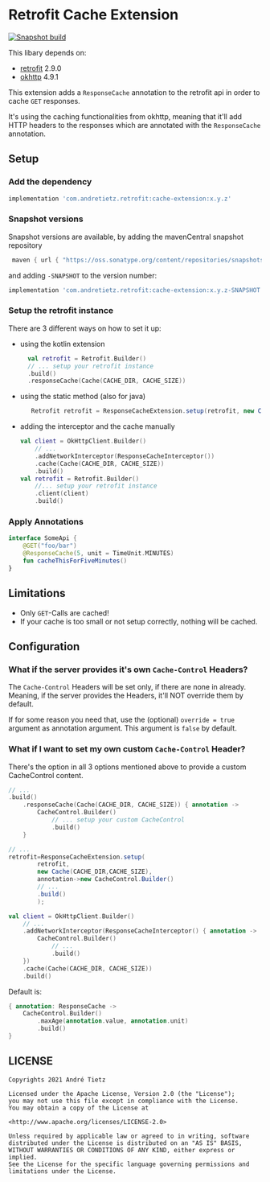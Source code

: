 # Retrofit Cache Extension
[![Snapshot build](https://github.com/andretietz/retroauth/workflows/Snapshot%20build/badge.svg)](https://github.com/andretietz/retrofit-cache-extension/actions?query=workflow%3A%22Snapshot+build%22)

This libary depends on:
* [retrofit](https://github.com/square/retrofit) 2.9.0
* [okhttp](https://github.com/square/okhttp) 4.9.1
 
This extension adds a `ResponseCache` annotation to the retrofit api in order to cache `GET` responses.

It's using the caching functionalities from okhttp, meaning that it'll add HTTP headers to the responses which are
annotated with the `ResponseCache` annotation.

## Setup

### Add the dependency

```groovy
implementation 'com.andretietz.retrofit:cache-extension:x.y.z'
```

### Snapshot versions

Snapshot versions are available, by adding the mavenCentral snapshot repository

```groovy
 maven { url { "https://oss.sonatype.org/content/repositories/snapshots" } }
```

and adding `-SNAPSHOT` to the version number:

```groovy
implementation 'com.andretietz.retrofit:cache-extension:x.y.z-SNAPSHOT'
```

### Setup the retrofit instance

There are 3 different ways on how to set it up:

* using the kotlin extension
  ```kotlin
    val retrofit = Retrofit.Builder()
    // ... setup your retrofit instance
    .build()
    .responseCache(Cache(CACHE_DIR, CACHE_SIZE))
  ```
* using the static method (also for java)
     ```java
        Retrofit retrofit = ResponseCacheExtension.setup(retrofit, new Cache(CACHE_DIR, CACHE_SIZE)); 
    ```
* adding the interceptor and the cache manually
    ```kotlin
    val client = OkHttpClient.Builder()
        // ...
        .addNetworkInterceptor(ResponseCacheInterceptor())
        .cache(Cache(CACHE_DIR, CACHE_SIZE))
        .build()
    val retrofit = Retrofit.Builder()
        //... setup your retrofit instance
        .client(client)
        .build()
    ```

### Apply Annotations

```kotlin
interface SomeApi {
    @GET("foo/bar")
    @ResponseCache(5, unit = TimeUnit.MINUTES)
    fun cacheThisForFiveMinutes()
}
```

## Limitations

* Only `GET`-Calls are cached!
* If your cache is too small or not setup correctly, nothing will be cached.

## Configuration

### What if the server provides it's own `Cache-Control` Headers?

The `Cache-Control` Headers will be set only, if there are none in already. Meaning, if the server provides the Headers,
it'll NOT override them by default.

If for some reason you need that, use the (optional) `override = true` argument as annotation argument. This argument
is `false` by default.

### What if I want to set my own custom `Cache-Control` Header?

There's the option in all 3 options mentioned above to provide a custom CacheControl content.

```kotlin
// ...
.build()
    .responseCache(Cache(CACHE_DIR, CACHE_SIZE)) { annotation ->
        CacheControl.Builder()
            // ... setup your custom CacheControl
            .build()
    }   
```

```java
// ...
retrofit=ResponseCacheExtension.setup(
        retrofit,
        new Cache(CACHE_DIR,CACHE_SIZE),
        annotation->new CacheControl.Builder()
        // ...
        .build()
        );
```

```kotlin
val client = OkHttpClient.Builder()
    // ...
    .addNetworkInterceptor(ResponseCacheInterceptor() { annotation ->
        CacheControl.Builder()
            // ...
            .build()
    })
    .cache(Cache(CACHE_DIR, CACHE_SIZE))
    .build()
```

Default is:

```kotlin
{ annotation: ResponseCache ->
    CacheControl.Builder()
        .maxAge(annotation.value, annotation.unit)
        .build()
}
```

## LICENSE

```
Copyrights 2021 André Tietz

Licensed under the Apache License, Version 2.0 (the "License");
you may not use this file except in compliance with the License.
You may obtain a copy of the License at

<http://www.apache.org/licenses/LICENSE-2.0>

Unless required by applicable law or agreed to in writing, software
distributed under the License is distributed on an "AS IS" BASIS,
WITHOUT WARRANTIES OR CONDITIONS OF ANY KIND, either express or implied.
See the License for the specific language governing permissions and
limitations under the License.
```
